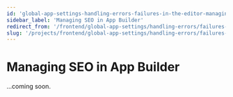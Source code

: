 ```yaml
---
id: 'global-app-settings-handling-errors-failures-in-the-editor-managing-seo-in-app-builder'
sidebar_label: 'Managing SEO in App Builder'
redirect_from: '/frontend/global-app-settings/handling-errors/failures-in-the-editor/managing-seo-in-app-builder'
slug: '/projects/frontend/global-app-settings/handling-errors/failures-in-the-editor/managing-seo-in-app-builder'
---
```


# Managing SEO in App Builder

...coming soon.
